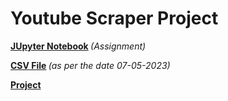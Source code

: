 <h1> Youtube Scraper Project</h1>


<b> [JUpyter Notebook](https://github.com/Sufiyan999/DataScience_Assignment/blob/main/22_feb_assign/22_feb_assign.ipynb)
        </b> *(Assignment)* 
        
<b> [CSV File](https://github.com/Sufiyan999/DataScience_Assignment/blob/main/22_feb_assign/PW-Foundation.csv)
        </b> *(as per the date 07-05-2023)* 
        
<b> [Project](https://github.com/Sufiyan999/DataScience_Assignment/tree/main/22_feb_assign/YOUTUBE-IMAGE-SCRAPPER-PROJECT)      